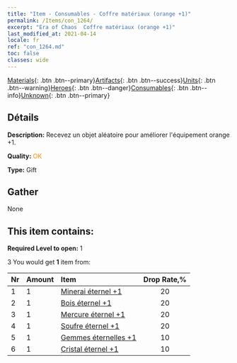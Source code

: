 ```yaml
---
title: "Item - Consumables - Coffre matériaux (orange +1)"
permalink: /Items/con_1264/
excerpt: "Era of Chaos  Coffre matériaux (orange +1)"
last_modified_at: 2021-04-14
locale: fr
ref: "con_1264.md"
toc: false
classes: wide
---
```

 [Materials](/fr/Items/){: .btn .btn--primary}[Artifacts](/fr/Items/Artifacts/){: .btn .btn--success}[Units](/fr/Items/Units/){: .btn .btn--warning}[Heroes](/fr/Items/Heroes/){: .btn .btn--danger}[Consumables](/fr/Items/Consumables/){: .btn .btn--info}[Unknown](/fr/Items/Unknown/){: .btn .btn--primary}

## Détails
 **Description:** Recevez un objet aléatoire pour améliorer l'équipement orange +1.

 **Quality:** <span style="color: #FF8C00">OK</span>

 **Type:** Gift

## Gather

  None

## This item contains:

 **Required Level to open:** 1

 3 You would get **1** item  from:

  | Nr | Amount |     Item    | Drop Rate,% |
  |:---|:-------|:------------|:---------:|
  | 1 | 1 | [Minerai éternel +1](/fr/Items/mat_68/) | 20 | 
  | 2 | 1 | [Bois éternel +1](/fr/Items/mat_69/) | 20 | 
  | 3 | 1 | [Mercure éternel +1](/fr/Items/mat_70/) | 20 | 
  | 4 | 1 | [Soufre éternel +1](/fr/Items/mat_71/) | 20 | 
  | 5 | 1 | [Gemmes éternelles +1](/fr/Items/mat_72/) | 10 | 
  | 6 | 1 | [Cristal éternel +1](/fr/Items/mat_73/) | 10 | 
